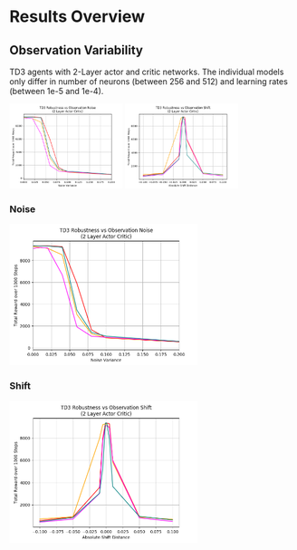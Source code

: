 # Results Overview

## Observation Variability
TD3 agents with 2-Layer actor and critic networks. The individual models only differ in number of neurons (between 256 and 512) and learning rates (between 1e-5 and 1e-4). 

<p float="left">
  <img src="https://github.com/LeRyc/Robust-Robotic-Manipulation/blob/master/img/td3_obs_noise.png" width="200" />
  <img src="https://github.com/LeRyc/Robust-Robotic-Manipulation/blob/master/img/td3_obs_shift.png" width="200" /> 
</p>

### Noise
<img src="https://github.com/LeRyc/Robust-Robotic-Manipulation/blob/master/img/td3_obs_noise.png" height="250">

### Shift
<img src="https://github.com/LeRyc/Robust-Robotic-Manipulation/blob/master/img/td3_obs_shift.png" height="250">
